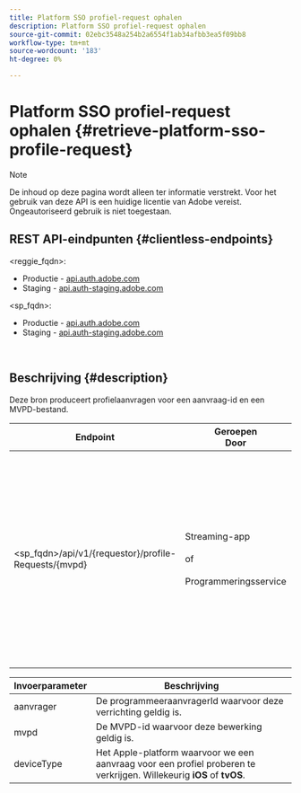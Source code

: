 ```yaml
---
title: Platform SSO profiel-request ophalen
description: Platform SSO profiel-request ophalen
source-git-commit: 02ebc3548a254b2a6554f1ab34afbb3ea5f09bb8
workflow-type: tm+mt
source-wordcount: '183'
ht-degree: 0%

---
```


# Platform SSO profiel-request ophalen {#retrieve-platform-sso-profile-request}

>[!NOTE]
>
>De inhoud op deze pagina wordt alleen ter informatie verstrekt. Voor het gebruik van deze API is een huidige licentie van Adobe vereist. Ongeautoriseerd gebruik is niet toegestaan.

## REST API-eindpunten {#clientless-endpoints}

&lt;reggie_fqdn>:

* Productie - [api.auth.adobe.com](http://api.auth.adobe.com/)
* Staging - [api.auth-staging.adobe.com](http://api.auth-staging.adobe.com/)

&lt;sp_fqdn>:

* Productie - [api.auth.adobe.com](http://api.auth.adobe.com/)
* Staging - [api.auth-staging.adobe.com](http://api.auth-staging.adobe.com/)

</br>

## Beschrijving {#description}

Deze bron produceert profielaanvragen voor een aanvraag-id en een MVPD-bestand.


| Endpoint | Geroepen  </br>Door | Invoer   </br>Params | HTTP  </br>Methode | Antwoord | HTTP  </br>Antwoord |
| --- | --- | --- | --- | --- | --- |
| &lt;sp_fqdn>/api/v1/{requestor}/profile-Requests/{mvpd} | Streaming-app</br></br>of</br></br>Programmeringsservice | 1. aanvrager (padparam)</br>2. mvpd (padparam)</br>3. deviceType (verplicht) | GET | Het antwoord Content-Type is application/octet-stream, omdat de werkelijke lading ondoorzichtig is voor de clienttoepassing.</br></br>Het antwoord moet door de toepassing worden doorgestuurd naar het platform</br></br>SSO-engine voor het verkrijgen van een profiel-SSO. | 200 - Succes   </br>400 - Onjuist verzoek |


| Invoerparameter | Beschrijving |
| --------------- | -------------------------------------------------------------------------------------------------------- |
| aanvrager | De programmeeraanvragerId waarvoor deze verrichting geldig is. |
| mvpd | De MVPD-id waarvoor deze bewerking geldig is. |
| deviceType | Het Apple-platform waarvoor we een aanvraag voor een profiel proberen te verkrijgen.  Willekeurig **iOS** of **tvOS**. |
